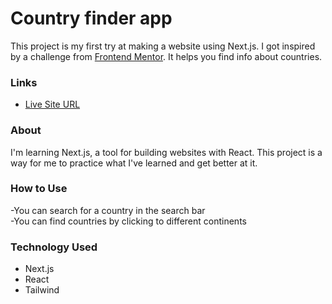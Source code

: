 # Country finder app
This project is my first try at making a website using Next.js. I got inspired by a challenge from [Frontend Mentor](#https://www.frontendmentor.io/challenges/rest-countries-api-with-color-theme-switcher-5cacc469fec04111f7b848ca/hub). It helps you find info about countries.
### Links
- [Live Site URL](#https://country-finder-sigma-two.vercel.app/)


### About
I'm learning Next.js, a tool for building websites with React. This project is a way for me to practice what I've learned and get better at it.

### How to Use
-You can search for a country in the search bar  
-You can find countries by clicking to different continents

### Technology Used
- Next.js
- React
- Tailwind
